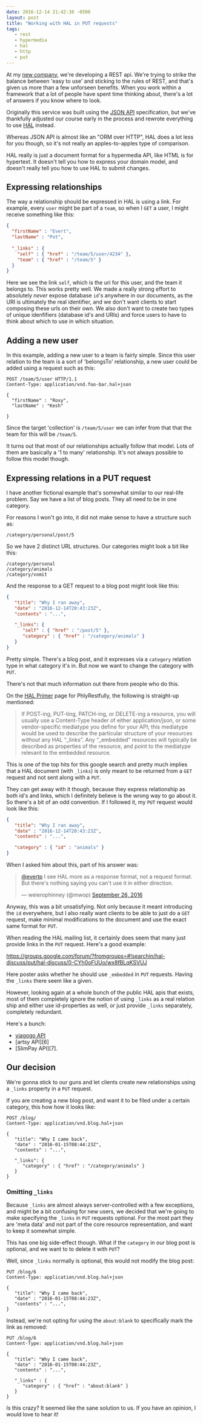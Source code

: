 ```yaml
---
date: 2016-12-14 21:42:38 -0500
layout: post
title: "Working with HAL in PUT requests"
tags:
   - rest
   - hypermedia
   - hal
   - http
   - put
---
```


At my [new company][1], we're developing a REST api. We're trying to strike
the balance between 'easy to use' and sticking to the rules of REST, and
that's given us more than a few unforseen benefits. When you work within a
framework that a lot of people have spent time thinking about, there's a
lot of answers if you know where to look.

Originally this service was built using the [JSON API][2] specification, but
we've thankfully adjusted our course early in the process and rewrote
everything to use [HAL][3] instead.

Whereas JSON API is almost like an "ORM over HTTP", HAL does a lot less for
you though, so it's not really an apples-to-apples type of comparison.

HAL really is just a document format for a hypermedia API, like HTML is for
hypertext. It doesn't tell you how to express your domain model, and doesn't
really tell you how to use HAL to submit changes.

Expressing relationships
------------------------

The way a relationship should be expressed in HAL is using a link. For
example, every `user` might be part of a `team`, so when I `GET` a user, I
might receive something like this:

```json
{
  "firstName" : "Evert",
  "lastName" : "Pot",
  
  "_links" : {
    "self" : { "href" : "/team/5/user/4234" },
    "team" : { "href" : "/team/5" }
  }
}
```

Here we see the link `self`, which is the uri for this user, and the team it
belongs to. This works pretty well. We made a really strong effort to
absolutely _never_ expose database `id`'s anywhere in our documents, as the URI
is ultimately the real identifier, and we don't want clients to start
composing these urls on their own. We also don't want to create two types of
unique idenfifiers (database id's and URIs) and force users to have to think
about which to use in which situation.


Adding a new user
-----------------

In this example, adding a new user to a team is fairly simple. Since this user
relation to the team is a sort of 'belongsTo' relationship, a new user could be
added using a request such as this:

```http
POST /team/5/user HTTP/1.1
Content-Type: application/vnd.foo-bar.hal+json

{
  "firstName" : "Roxy",
  "lastName" : "Kesh"
    
}
```

Since the target 'collection' is `/team/5/user` we can infer from that
that the team for this will be `/team/5`.

It turns out that most of our relationships actually follow that model. Lots
of them are basically a '1 to many' relationship. It's not always possible to
follow this model though.

Expressing relations in a PUT request
-------------------------------------

I have another fictional example that's somewhat similar to our real-life
problem. Say we have a list of blog posts. They all need to be in one category.

For reasons I won't go into, it did not make sense to have a structure such
as:

    /category/personal/post/5

So we have 2 distinct URL structures. Our categories might look a bit like this:

    /category/personal
    /category/animals
    /category/vomit

And the response to a GET request to a blog post might look like this:

```json
{
   "title": "Why I ran away",
   "date" : "2016-12-14T20:43:23Z",
   "contents" : "...",

   "_links": {
      "self" : { "href" : "/post/5" },
      "category" : { "href" : "/category/animals" }
   }
}
```

Pretty simple. There's a blog post, and it expresses via a `category` relation
type in what category it's in. But now we want to change the category with `PUT`.

There's not that much information out there from people who do this.

On the [HAL Primer][4] page for PhlyRestfully, the following is straight-up
mentioned:

> If POST-ing, PUT-ting, PATCH-ing, or DELETE-ing a resource, you will usually
> use a Content-Type header of either application/json, or some vendor-specific
> mediatype you define for your API; this mediatype would be used to describe
> the particular structure of your resources _without_ any HAL “_links”.
> Any “_embedded” resources will typically be described as properties of the
> resource, and point to the mediatype relevant to the embedded resource. 

This is one of the top hits for this google search and pretty much implies that
a HAL document (with `_links`) is only meant to be returned from a `GET` request
and not sent along with a `PUT`.

They can get away with it though, because they express relationship as both id's
and links, which I definitely believe is the wrong way to go about it. So there's
a bit of an odd convention. If I followed it, my `PUT` request would look like
this:

```json
{
   "title": "Why I ran away",
   "date" : "2016-12-14T20:43:23Z",
   "contents" : "...",

   "category" : { "id" : "animals" }
}
```

When I asked him about this, part of his answer was:

<blockquote class="twitter-tweet" data-lang="en"><p lang="en" dir="ltr"><a href="https://twitter.com/evertp">@evertp</a> I see HAL more as a response format, not a request format. But there&#39;s nothing saying you can&#39;t use it in either direction.</p>&mdash; weierophinney (@mwop) <a href="https://twitter.com/mwop/status/780506625958305792">September 26, 2016</a></blockquote>
<script async src="//platform.twitter.com/widgets.js" charset="utf-8"></script>

Anyway, this was a bit unsatisfying. Not only because it meant introducing the
`id` everywhere, but I also really want clients to be able to just do a `GET`
request, make minimal modifications to the document and use the exact same
format for `PUT`.

When reading the HAL mailing list, it certainly does seem that many just provide
links in the `PUT` request. Here's a good example:

<https://groups.google.com/forum/?fromgroups=#!searchin/hal-discuss/put/hal-discuss/0-CYh0oFUUo/wx8fBLqKSVUJ>

Here poster asks whether he should use `_embedded` in `PUT` requests. Having
the `_links` there seem like a given.

However, looking again at a whole bunch of the public HAL apis that exists,
most of them completely ignore the notion of using `_links` as a real relation
ship and either use id-properties as well, or just provide `_links` separately,
completely redundant.

Here's a bunch:

* [viagogo API][5]
* [artsy API][6]
* [SlimPay API][7].


Our decision
------------

We're gonna stick to our guns and let clients create new relationships using
a `_links` property in a `PUT` request.

If you are creating a new blog post, and want it to be filed under a certain
category, this how how it looks like:

```http
POST /blog/
Content-Type: application/vnd.blog.hal+json

{
   "title": "Why I came back",
   "date" : "2016-01-15T08:44:23Z",
   "contents" : "...",

   "_links": {
      "category" : { "href" : "/category/animals" }
   }
}
```

### Omitting `_links`

Because `_links` are almost always server-controlled with a few exceptions,
and might be a bit confusing for new users, we decided that we're going to make
specifying the `_links` in `PUT` requests optional. For the most part they are
'meta data' and not part of the core resource representation, and want to keep
it somewhat simple.

This has one big side-effect though. What if the `category` in our blog post is
optional, and we want to to delete it with `PUT`?

Well, since `_links` normally is optional, this would not modify the blog post:


```http
PUT /blog/6
Content-Type: application/vnd.blog.hal+json

{
   "title": "Why I came back",
   "date" : "2016-01-15T08:44:23Z",
   "contents" : "...",
}
```

Instead, we're not opting for using the `about:blank` to specifically mark the
link as removed:


```http
PUT /blog/6
Content-Type: application/vnd.blog.hal+json

{
   "title": "Why I came back",
   "date" : "2016-01-15T08:44:23Z",
   "contents" : "...",

   "_links" : {
      "category" : { "href" : "about:blank" }
   }
}
```

Is this crazy? It seemed like the sane solution to us. If you have an opinion,
I would love to hear it!


[1]: https://getturnstyle.com/
[2]: http://jsonapi.org/
[3]: http://stateless.co/hal_specification.html
[4]: http://phlyrestfully.readthedocs.io/en/latest/halprimer.html
[5]: http://developer.viagogo.net/
